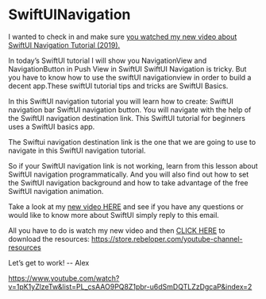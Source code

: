 # SwiftUINavigation

I wanted to check in and make sure [you watched my new video about SwiftUI Navigation Tutorial (2019).](https://www.youtube.com/watch?v=1pK1yZlzeTw)

In today’s SwiftUI tutorial I will show you NavigationView and NavigationButton in Push View in SwiftUI SwiftUI Navigation is tricky. But you have to know how to use the swiftUI navigationview in order to build a decent app.These swiftUI tutorial tips and tricks are SwiftUI Basics.

In this SwiftUI navigation tutorial you will learn how to create:
SwiftUI navigation bar
SwiftUI navigation button. 
You will navigate with the help of the SwiftUI navigation destination link.
This SwiftUI tutorial for beginners uses a SwiftUI basics app. 

The Swiftui navigation destination link is the one that we are going to use to navigate in this SwiftUI navigation tutorial.

So if your SwiftUI navigation link is not working, learn from this lesson about SwiftUI navigation programmatically. And you will also find out how to set the SwiftUI navigation background and how to take advantage of the free SwiftUI navigation animation.

Take a look at my [new video HERE](https://www.youtube.com/watch?v=1pK1yZlzeTw) and see if you have any questions or would like to know more about SwiftUI simply reply to this email.

All you have to do is watch my new video and then [CLICK HERE](https://store.rebeloper.com/youtube-channel-resources) to download the resources:  https://store.rebeloper.com/youtube-channel-resources

Let’s get to work!
-- Alex

https://www.youtube.com/watch?v=1pK1yZlzeTw&list=PL_csAAO9PQ8Z1pbr-u6dSmDQTLZzDgcaP&index=2
